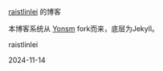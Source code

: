 [raistlinlei](https://raistlinlei.github.io) 的博客

本博客系统从 [Yonsm](http://github.com/Yonsm/Yonsm.github.io) fork而来，底层为Jekyll。

raistlinlei

2024-11-14
